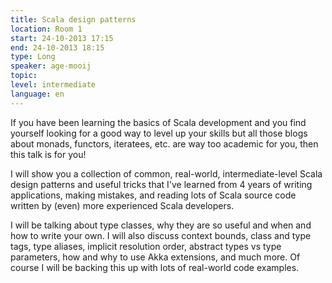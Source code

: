 ```yaml
---
title: Scala design patterns
location: Room 1
start: 24-10-2013 17:15
end: 24-10-2013 18:15
type: Long
speaker: age-mooij
topic: 
level: intermediate
language: en
---
```


If you have been learning the basics of Scala development and you find yourself looking for a good way to level up your skills but all those blogs about monads, functors, iteratees, etc. are way too academic for you, then this  talk is for you!

I will show you a collection of common, real-world, intermediate-level Scala design patterns and useful tricks that I've learned from 4 years of writing applications, making mistakes, and reading lots of Scala source code written by (even) more experienced Scala developers.

I will be talking about type classes, why they are so useful and when and how to write your own. I will also discuss context bounds, class and type tags, type aliases, implicit resolution order, abstract types vs type parameters, how and why to use Akka extensions, and much more. Of course I will be backing this up with lots of real-world code examples.
